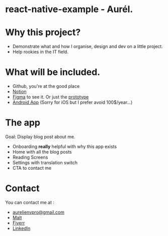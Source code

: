 # react-native-example - Aurél.

# Why this project?

- Demonstrate what and how I organise, design and dev on a little project.
- Help rookies in the IT field.

# What will be included.

- Github, you're at the good place
- [Notion](https://aurelienvpro.notion.site/App-d-exemple-Aur-l-0f9e610b83194d9d946bf6d45db33f28)
- [Figma](https://www.figma.com/file/1Ool01zppo3wO4YiCOe91D/Aurel-Example-App?node-id=0%3A1&t=bJ56YmYXbcAZMGmC-1) to see it. Or just the [prototype](https://www.figma.com/proto/1Ool01zppo3wO4YiCOe91D/Aurel-Example-App?page-id=0%3A1&node-id=73%3A1989&viewport=-280%2C451%2C0.46&scaling=min-zoom&starting-point-node-id=73%3A1989&show-proto-sidebar=1)
- [Android App](https://play.google.com/store/apps/details?id=com.aurel) (Sorry for iOS but I prefer avoid 100$/year…)

# The app

Goal: Display blog post about me.

- Onboarding **really** helpful with why this app exists
- Home with all the blog posts
- Reading Screens
- Settings with translation switch
- CTA to contact me

# Contact

You can contact me at :

- <aurelienvpro@gmail.com>
- [Malt](https://www.malt.fr/profile/aurelienvandaele)
- [Fiverr](https://fr.fiverr.com/aurelienvan)
- [LinkedIn](https://www.linkedin.com/in/aurelien-vandaele/)

